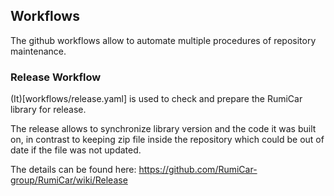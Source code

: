 ## Workflows

The github workflows allow to automate multiple procedures of repository maintenance.

### Release Workflow
(It)[workflows/release.yaml] is used to check and prepare the RumiCar library for release.

The release allows to synchronize library version and the code it was built on, in contrast to keeping zip file inside the repository which could be out of date if the file was not updated.

The details can be found here: https://github.com/RumiCar-group/RumiCar/wiki/Release
